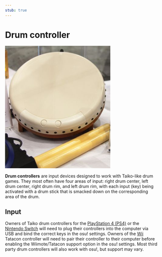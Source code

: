 ```yaml
---
stub: true
---
```


# Drum controller

![](img/taiko-drum.jpg "Taiko drum")

**Drum controllers** are input devices designed to work with Taiko-like drum games. They most often have four areas of input: right drum center, left drum center, right drum rim, and left drum rim, with each input (key) being activated with a drum stick that is smacked down on the corresponding area of the drum.

## Input

Owners of Taiko drum controllers for the [PlayStation 4 (PS4)](https://en.wikipedia.org/wiki/PlayStation_4 "Wikipedia") or the [Nintendo Switch](https://en.wikipedia.org/wiki/Nintendo_Switch "Wikipedia") will need to plug their controllers into the computer via USB and bind the correct keys in the osu! settings. Owners of the [Wii](https://en.wikipedia.org/wiki/Wii "Wikipedia") Tatacon controller will need to pair their controller to their computer before enabling the Wiimote/Tatacon support option in the osu! settings. Most third party drum controllers will also work with osu!, but support may vary.
